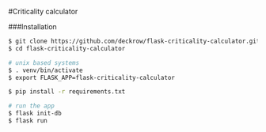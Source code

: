 #Criticality calculator

###Installation

```bash
$ git clone https://github.com/deckrow/flask-criticality-calculator.git
$ cd flask-criticality-calculator

# unix based systems
$ . venv/bin/activate
$ export FLASK_APP=flask-criticality-calculator

$ pip install -r requirements.txt

# run the app
$ flask init-db
$ flask run
```


